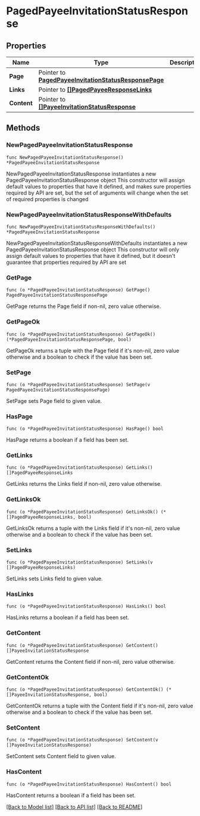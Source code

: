# PagedPayeeInvitationStatusResponse

## Properties

Name | Type | Description | Notes
------------ | ------------- | ------------- | -------------
**Page** | Pointer to [**PagedPayeeInvitationStatusResponsePage**](PagedPayeeInvitationStatusResponsePage.md) |  | [optional] 
**Links** | Pointer to [**[]PagedPayeeResponseLinks**](PagedPayeeResponseLinks.md) |  | [optional] 
**Content** | Pointer to [**[]PayeeInvitationStatusResponse**](PayeeInvitationStatusResponse.md) |  | [optional] 

## Methods

### NewPagedPayeeInvitationStatusResponse

`func NewPagedPayeeInvitationStatusResponse() *PagedPayeeInvitationStatusResponse`

NewPagedPayeeInvitationStatusResponse instantiates a new PagedPayeeInvitationStatusResponse object
This constructor will assign default values to properties that have it defined,
and makes sure properties required by API are set, but the set of arguments
will change when the set of required properties is changed

### NewPagedPayeeInvitationStatusResponseWithDefaults

`func NewPagedPayeeInvitationStatusResponseWithDefaults() *PagedPayeeInvitationStatusResponse`

NewPagedPayeeInvitationStatusResponseWithDefaults instantiates a new PagedPayeeInvitationStatusResponse object
This constructor will only assign default values to properties that have it defined,
but it doesn't guarantee that properties required by API are set

### GetPage

`func (o *PagedPayeeInvitationStatusResponse) GetPage() PagedPayeeInvitationStatusResponsePage`

GetPage returns the Page field if non-nil, zero value otherwise.

### GetPageOk

`func (o *PagedPayeeInvitationStatusResponse) GetPageOk() (*PagedPayeeInvitationStatusResponsePage, bool)`

GetPageOk returns a tuple with the Page field if it's non-nil, zero value otherwise
and a boolean to check if the value has been set.

### SetPage

`func (o *PagedPayeeInvitationStatusResponse) SetPage(v PagedPayeeInvitationStatusResponsePage)`

SetPage sets Page field to given value.

### HasPage

`func (o *PagedPayeeInvitationStatusResponse) HasPage() bool`

HasPage returns a boolean if a field has been set.

### GetLinks

`func (o *PagedPayeeInvitationStatusResponse) GetLinks() []PagedPayeeResponseLinks`

GetLinks returns the Links field if non-nil, zero value otherwise.

### GetLinksOk

`func (o *PagedPayeeInvitationStatusResponse) GetLinksOk() (*[]PagedPayeeResponseLinks, bool)`

GetLinksOk returns a tuple with the Links field if it's non-nil, zero value otherwise
and a boolean to check if the value has been set.

### SetLinks

`func (o *PagedPayeeInvitationStatusResponse) SetLinks(v []PagedPayeeResponseLinks)`

SetLinks sets Links field to given value.

### HasLinks

`func (o *PagedPayeeInvitationStatusResponse) HasLinks() bool`

HasLinks returns a boolean if a field has been set.

### GetContent

`func (o *PagedPayeeInvitationStatusResponse) GetContent() []PayeeInvitationStatusResponse`

GetContent returns the Content field if non-nil, zero value otherwise.

### GetContentOk

`func (o *PagedPayeeInvitationStatusResponse) GetContentOk() (*[]PayeeInvitationStatusResponse, bool)`

GetContentOk returns a tuple with the Content field if it's non-nil, zero value otherwise
and a boolean to check if the value has been set.

### SetContent

`func (o *PagedPayeeInvitationStatusResponse) SetContent(v []PayeeInvitationStatusResponse)`

SetContent sets Content field to given value.

### HasContent

`func (o *PagedPayeeInvitationStatusResponse) HasContent() bool`

HasContent returns a boolean if a field has been set.


[[Back to Model list]](../README.md#documentation-for-models) [[Back to API list]](../README.md#documentation-for-api-endpoints) [[Back to README]](../README.md)


